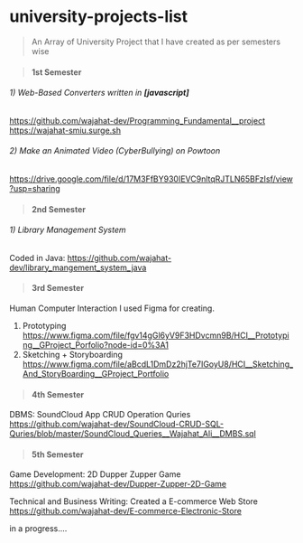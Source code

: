 # university-projects-list 
> An Array of University Project that I have created as per semesters wise

> #### 1st Semester
###### 1) Web-Based Converters written in **[javascript]** 
https://github.com/wajahat-dev/Programming_Fundamental__project 
<br />
https://wajahat-smiu.surge.sh

###### 2) Make an Animated Video (CyberBullying) on Powtoon 
https://drive.google.com/file/d/17M3FfBY930IEVC9nltqRJTLN65BFzIsf/view?usp=sharing
<br />


> #### 2nd Semester

###### 1) Library Management System
Coded in Java: 
https://github.com/wajahat-dev/library_mangement_system_java

> #### 3rd Semester
Human Computer Interaction 
I used Figma for creating.
1)	Prototyping
https://www.figma.com/file/fgv14gGl6yV9F3HDvcmn9B/HCI__Prototyping__GProject_Porfolio?node-id=0%3A1
2)	Sketching + Storyboarding
https://www.figma.com/file/aBcdL1DmDz2hjTe7IGoyU8/HCI__Sketching_And_StoryBoarding__GProject_Portfolio

> #### 4th Semester

DBMS: SoundCloud App CRUD Operation Quries
<br />
https://github.com/wajahat-dev/SoundCloud-CRUD-SQL-Quries/blob/master/SoundCloud_Queries__Wajahat_Ali__DMBS.sql
<br />

> #### 5th Semester

Game Development: 2D Dupper Zupper Game
<br />
https://github.com/wajahat-dev/Dupper-Zupper-2D-Game
<br />

Technical and Business Writing: Created a E-commerce Web Store
<br />
https://github.com/wajahat-dev/E-commerce-Electronic-Store
<br />



in a progress....
